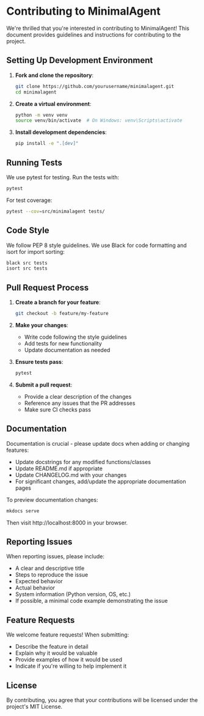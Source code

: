# Contributing to MinimalAgent

We're thrilled that you're interested in contributing to MinimalAgent! This document provides guidelines and instructions for contributing to the project.

## Setting Up Development Environment

1. **Fork and clone the repository**:
   ```bash
   git clone https://github.com/yourusername/minimalagent.git
   cd minimalagent
   ```

2. **Create a virtual environment**:
   ```bash
   python -m venv venv
   source venv/bin/activate  # On Windows: venv\Scripts\activate
   ```

3. **Install development dependencies**:
   ```bash
   pip install -e ".[dev]"
   ```

## Running Tests

We use pytest for testing. Run the tests with:

```bash
pytest
```

For test coverage:

```bash
pytest --cov=src/minimalagent tests/
```

## Code Style

We follow PEP 8 style guidelines. We use Black for code formatting and isort for import sorting:

```bash
black src tests
isort src tests
```

## Pull Request Process

1. **Create a branch for your feature**:
   ```bash
   git checkout -b feature/my-feature
   ```

2. **Make your changes**:
   - Write code following the style guidelines
   - Add tests for new functionality
   - Update documentation as needed

3. **Ensure tests pass**:
   ```bash
   pytest
   ```

4. **Submit a pull request**:
   - Provide a clear description of the changes
   - Reference any issues that the PR addresses
   - Make sure CI checks pass

## Documentation

Documentation is crucial - please update docs when adding or changing features:

- Update docstrings for any modified functions/classes
- Update README.md if appropriate
- Update CHANGELOG.md with your changes
- For significant changes, add/update the appropriate documentation pages

To preview documentation changes:

```bash
mkdocs serve
```

Then visit http://localhost:8000 in your browser.

## Reporting Issues

When reporting issues, please include:

- A clear and descriptive title
- Steps to reproduce the issue
- Expected behavior
- Actual behavior
- System information (Python version, OS, etc.)
- If possible, a minimal code example demonstrating the issue

## Feature Requests

We welcome feature requests! When submitting:

- Describe the feature in detail
- Explain why it would be valuable
- Provide examples of how it would be used
- Indicate if you're willing to help implement it

## License

By contributing, you agree that your contributions will be licensed under the project's MIT License.